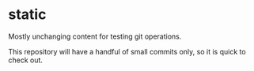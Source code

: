 static
======

Mostly unchanging content for testing git operations.

This repository will have a handful of small commits only, so it is quick to
check out.
